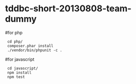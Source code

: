 tddbc-short-20130808-team-dummy
===============================

#for php
```
 cd php/
 composer.phar install
 ./vendor/bin/phpunit -c .
```
#for javascript
```
 cd javascript/
 npm install
 npm test
```

